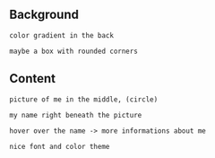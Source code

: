 ## Background
```
color gradient in the back
```
```
maybe a box with rounded corners
```
## Content
```
picture of me in the middle, (circle)
```
```
my name right beneath the picture
```
```
hover over the name -> more informations about me
```
```
nice font and color theme
```